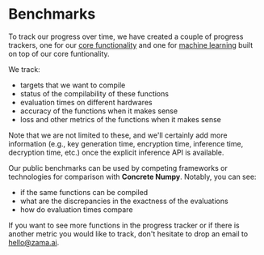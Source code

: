 # Benchmarks

To track our progress over time, we have created a couple of progress trackers, one for our [core functionality](https://concrete.progress.zama.ai) and one for [machine learning](https://ml.progress.zama.ai) built on top of our core funtionality.

We track:
- targets that we want to compile
- status of the compilability of these functions
- evaluation times on different hardwares
- accuracy of the functions when it makes sense
- loss and other metrics of the functions when it makes sense

Note that we are not limited to these, and we'll certainly add more information (e.g., key generation time, encryption time, inference time, decryption time, etc.) once the explicit inference API is available.

Our public benchmarks can be used by competing frameworks or technologies for comparison with **Concrete Numpy**. Notably, you can see:
- if the same functions can be compiled
- what are the discrepancies in the exactness of the evaluations
- how do evaluation times compare

If you want to see more functions in the progress tracker or if there is another metric you would like to track, don't hesitate to drop an email to <hello@zama.ai>.
